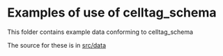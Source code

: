 # Examples of use of celltag_schema

This folder contains example data conforming to celltag_schema

The source for these is in [src/data](../src/data/examples)
